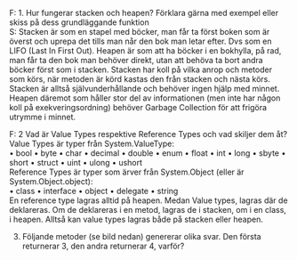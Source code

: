 F: 1. Hur fungerar stacken och heapen? Förklara gärna med exempel eller skiss på dess grundläggande funktion  
S: Stacken är som en stapel med böcker, man får ta först boken som är överst och uprepa det tills man når den bok man letar efter. Dvs som en LIFO (Last In First Out).
Heapen är som att ha böcker i en bokhylla, på rad, man får ta den bok man behöver direkt, utan att behöva ta bort andra böcker först som i stacken.
Stacken har koll på vilka anrop och metoder som körs, när metoden är körd kastas den från stacken och nästa körs. Stacken är alltså självunderhållande och behöver ingen hjälp med minnet. 
Heapen däremot som håller stor del av informationen (men inte har någon koll på exekveringsordning) behöver Garbage Collection för att frigöra utrymme i minnet.

F: 2 Vad är Value Types respektive Reference Types och vad skiljer dem åt?  
  Value Types är typer från System.ValueType:  
• bool
• byte 
• char
• decimal
• double
• enum
• float
• int
• long
• sbyte
• short
• struct
• uint
• ulong
• ushort  
  Reference Types är typer som ärver från System.Object (eller är System.Object.object):  
• class
• interface
• object
• delegate
• string  
  En reference type lagras alltid på heapen. Medan Value types, lagras där de deklareras. Om de deklareras i en metod, lagras de i stacken, om i en class, i heapen. Alltså kan value types lagras både på stacken eller heapen.
   
3. Följande metoder (se bild nedan) genererar olika svar. Den första returnerar 3, den 
andra returnerar 4, varför? 
